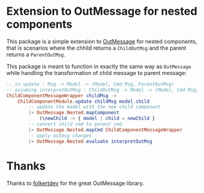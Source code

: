# Extension to OutMessage for nested components

This package is a simple extension to
[OutMessage](http://package.elm-lang.org/packages/folkertdev/outmessage/latest/)
for nested components, that is scenarios where the chhild returns a
`ChildOutMsg` and the parent returns a `ParentOutMsg`.

This package is meant to function in exactly the same way as `OutMessage`
while handling the transformation of child message to parent message:

```elm
-- in update : Msg -> Model -> (Model, Cmd Msg, ParentOutMsg)
-- assuming interpretOutMsg : ChildOutMsg -> Model -> (Model, Cmd Msg, ParentOutMsg)
ChildComponentMessageWrapper childMsg ->
    ChildComponentModule.update childMsg model.child
        -- update the model with the new child component
        |> OutMessage.Nested.mapComponent
            (\newChild -> { model | child = newChild }
        -- convert child cmd to parent cmd
        |> OutMessage.Nested.mapCmd ChildComponentMessageWrapper
        -- apply outmsg changes
        |> OutMessage.Nested.evaluate interpretOutMsg
```

# Thanks

Thanks to [folkertdev](https://github.com/folkertdev) for the great OutMessage
library.
